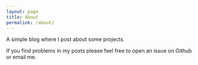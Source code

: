 ```yaml
---
layout: page
title: About
permalink: /about/
---
```


A simple blog where I post about some projects.

If you find problems in my posts please feel free to open an issue on Github or email me.
